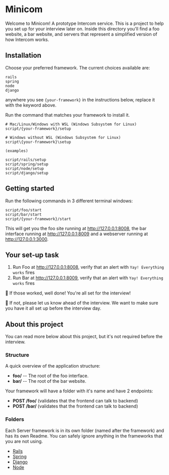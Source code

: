 # Minicom

Welcome to Minicom! A prototype Intercom service. This is a project to help you set up for your interview later on. Inside this directory you'll find a foo website, a bar website, and servers that represent a simplified version of how Intercom works.

## Installation

Choose your preferred framework. The current choices available are:
```
rails
spring
node
django
```
anywhere you see `{your-framework}` in the instructions below, replace it with the keyword above.

Run the command that matches your framework to install it.

```
# Mac/Linux/Windows with WSL (Windows Subsystem for Linux)
script/{your-framework}/setup

# Windows without WSL (Windows Subsystem for Linux)
script\{your-framework}\setup

(examples)

script/rails/setup
script/spring/setup
script/node/setup
script/django/setup
```

## Getting started

Run the following commands in 3 different terminal windows:

```
script/foo/start
script/bar/start
script/{your-framework}/start
```

This will get you the foo site running at http://127.0.0.1:8008, the bar interface running at http://127.0.0.1:8009 and a webserver running at http://127.0.0.1:3000.

## Your set-up task
1. Run Foo at http://127.0.0.1:8008, verify that an alert with `Yay! Everything works` fires
2. Run Bar at http://127.0.0.1:8009, verify that an alert with `Yay! Everything works` fires

🥳 If those worked, well done! You're all set for the interview! 

🤔 If not, please let us know ahead of the interview. We want to make sure you have it all set up before the interview day.

## About this project

You can read more below about this project, but it's not required before the interview.   
 
### Structure

A quick overview of the application structure:

- **foo/** -- The root of the foo interface.
- **bar/** -- The root of the bar website.

Your framework will have a folder with it's name and have 2 endpoints:

- **POST /foo/** (validates that the frontend can talk to backend)
- **POST /bar/** (validates that the frontend can talk to backend)

### Folders

Each Server framework is in its own folder (named after the framework) and has its own Readme. You can safely ignore anything in the frameworks that you are not using.

- [Rails](./rails/README.md)
- [Spring](./spring/README.md)
- [Django](./django/README.md)
- [Node](./node/README.md)
